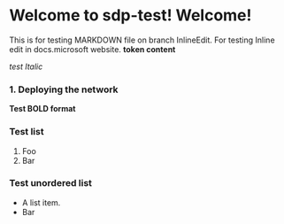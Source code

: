 # Welcome to sdp-test! Welcome!

This is for testing MARKDOWN file on branch InlineEdit. For testing
Inline edit in docs.microsoft website. **token content**

*test Italic*

### 1. Deploying the network
**Test BOLD format**

### Test list
1.  Foo
2.  Bar

### Test unordered list
*   A list item.
*   Bar


